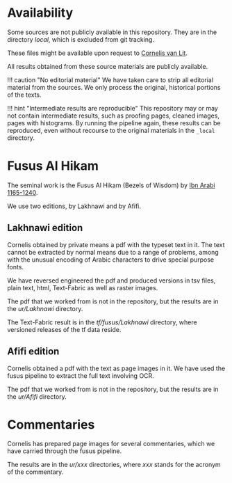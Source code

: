 # Availability

Some sources are not publicly available in this repository.
They are in the directory _local_, which is excluded from git tracking.

These files might be available upon request to 
[Cornelis van Lit](https://digitalorientalist.com/about-cornelis-van-lit/).

All results obtained from these source materials are publicly available.

!!! caution "No editorial material"
    We have taken care to strip all editorial material from the sources.
    We only process the original, historical portions of the texts.

!!! hint "Intermediate results are reproducible"
    This repository may or may not contain intermediate results, such as
    proofing pages, cleaned images, pages with histograms.
    By running the pipeline again, these results can be reproduced, even without
    recourse to the original materials in the `_local` directory. 

# Fusus Al Hikam

The seminal work is the Fusus Al Hikam (Bezels of Wisdom) by 
[Ibn Arabi 1165-1240](https://en.wikipedia.org/wiki/Ibn_Arabi).

We use two editions, by Lakhnawi and by Afifi.

## Lakhnawi edition

Cornelis obtained by private means a pdf with the typeset text in it.
The text cannot be extracted by normal means due to a range of problems, among with the unusual
encoding of Arabic characters to drive special purpose fonts.

We have reversed engineered the pdf and produced versions in
tsv files, plain text, html, Text-Fabric as well as raster images.

The pdf that we worked from is not in the repository, but the results are in the
*ur/Lakhnawi* directory.

The Text-Fabric result is in the *tf/fusus/Lakhnawi* directory, where versioned releases of the
tf data reside.

## Afifi edition

Cornelis obtained a pdf with the text as page images in it.
We have used the fusus pipeline to extract the full text involving OCR.

The pdf that we worked from is not in the repository, but the results are in the
*ur/Afifi* directory.

# Commentaries

Cornelis has prepared page images for several commentaries, which we have carried through
the fusus pipeline.

The results are in the *ur/xxx* directories, where *xxx* stands for the acronym of the commentary.

